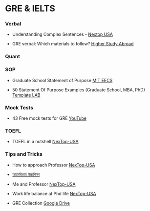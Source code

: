 # GRE & IELTS

### Verbal

- Understanding Complex Sentences - [Nextop USA](https://youtu.be/_gfaZO9Pc34)

- GRE verbal: Which materials to follow? [Higher Study Abroad](https://www.facebook.com/groups/HigherStudyAbroad/permalink/3401600209901636/)

### Quant


### SOP

- Graduate School Statement of Purpose [MIT EECS](https://mitcommlab.mit.edu/eecs/commkit/graduate-school-personal-statement/)

- 50 Statement Of Purpose Examples (Graduate School, MBA, PhD) [Template LAB](https://templatelab.com/statement-of-purpose/)


### Mock Tests

- 43 Free mock tests for GRE [YouTube](https://youtu.be/LR1egVIIIAY)

### TOEFL

- TOEFL in a nutshell [NexTop-USA](https://www.facebook.com/groups/nextop.usa/permalink/4301165853315893/)


### Tips and Tricks

- How to approach Professor [NexTop-USA](https://www.facebook.com/groups/nextop.usa/permalink/5035729426526195/)
- [আমেরিকায় উচ্চশিক্ষা](https://www.facebook.com/phdinusa)

- Me and Professor [NexTop-USA](https://www.facebook.com/groups/nextop.usa/permalink/5292696864162782/) 
- Work life balance at Phd life [NexTop-USA](https://www.facebook.com/groups/nextop.usa/permalink/5314294158669719/)
- GRE Collection [Google Drive](https://drive.google.com/drive/folders/1kUpI1DYDaDSggxtR773i7iCfG3gRbW7y?fbclid=IwAR02KRvmcmQH4HbUFxaF_tv58o2QSBzQ74sI4GsarIlrmI8SdEOuQrDKstM)